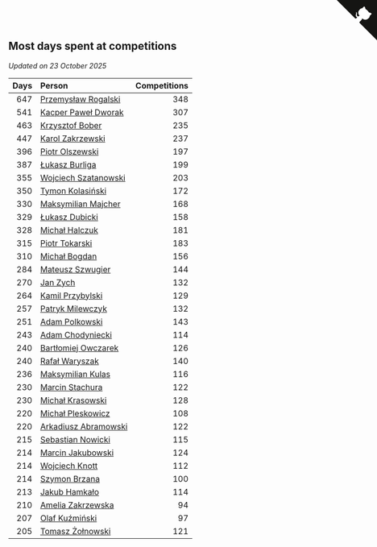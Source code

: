 ## Most days spent at competitions

*Updated on 23 October 2025*

| Days | Person | Competitions |
| ---: | :--- | ---: |
| 647 | [Przemysław Rogalski](https://www.worldcubeassociation.org/persons/2013ROGA02) | 348 |
| 541 | [Kacper Paweł Dworak](https://www.worldcubeassociation.org/persons/2020DWOR01) | 307 |
| 463 | [Krzysztof Bober](https://www.worldcubeassociation.org/persons/2013BOBE01) | 235 |
| 447 | [Karol Zakrzewski](https://www.worldcubeassociation.org/persons/2014ZAKR01) | 237 |
| 396 | [Piotr Olszewski](https://www.worldcubeassociation.org/persons/2013OLSZ02) | 197 |
| 387 | [Łukasz Burliga](https://www.worldcubeassociation.org/persons/2013BURL01) | 199 |
| 355 | [Wojciech Szatanowski](https://www.worldcubeassociation.org/persons/2011SZAT01) | 203 |
| 350 | [Tymon Kolasiński](https://www.worldcubeassociation.org/persons/2016KOLA02) | 172 |
| 330 | [Maksymilian Majcher](https://www.worldcubeassociation.org/persons/2011MAJC01) | 168 |
| 329 | [Łukasz Dubicki](https://www.worldcubeassociation.org/persons/2018DUBI01) | 158 |
| 328 | [Michał Halczuk](https://www.worldcubeassociation.org/persons/2006HALC01) | 181 |
| 315 | [Piotr Tokarski](https://www.worldcubeassociation.org/persons/2013TOKA01) | 183 |
| 310 | [Michał Bogdan](https://www.worldcubeassociation.org/persons/2012BOGD01) | 156 |
| 284 | [Mateusz Szwugier](https://www.worldcubeassociation.org/persons/2014SZWU01) | 144 |
| 270 | [Jan Zych](https://www.worldcubeassociation.org/persons/2014ZYCH01) | 132 |
| 264 | [Kamil Przybylski](https://www.worldcubeassociation.org/persons/2016PRZY01) | 129 |
| 257 | [Patryk Milewczyk](https://www.worldcubeassociation.org/persons/2014MILE01) | 132 |
| 251 | [Adam Polkowski](https://www.worldcubeassociation.org/persons/2007POLK01) | 143 |
| 243 | [Adam Chodyniecki](https://www.worldcubeassociation.org/persons/2017CHOD02) | 114 |
| 240 | [Bartłomiej Owczarek](https://www.worldcubeassociation.org/persons/2013OWCZ01) | 126 |
| 240 | [Rafał Waryszak](https://www.worldcubeassociation.org/persons/2013WARY01) | 140 |
| 236 | [Maksymilian Kulas](https://www.worldcubeassociation.org/persons/2021KULA02) | 116 |
| 230 | [Marcin Stachura](https://www.worldcubeassociation.org/persons/2011STAC01) | 122 |
| 230 | [Michał Krasowski](https://www.worldcubeassociation.org/persons/2013KRAS02) | 128 |
| 220 | [Michał Pleskowicz](https://www.worldcubeassociation.org/persons/2009PLES01) | 108 |
| 220 | [Arkadiusz Abramowski](https://www.worldcubeassociation.org/persons/2014ABRA01) | 122 |
| 215 | [Sebastian Nowicki](https://www.worldcubeassociation.org/persons/2014NOWI01) | 115 |
| 214 | [Marcin Jakubowski](https://www.worldcubeassociation.org/persons/2007JAKU01) | 124 |
| 214 | [Wojciech Knott](https://www.worldcubeassociation.org/persons/2011KNOT01) | 112 |
| 214 | [Szymon Brzana](https://www.worldcubeassociation.org/persons/2017BRZA01) | 100 |
| 213 | [Jakub Hamkało](https://www.worldcubeassociation.org/persons/2018HAMK01) | 114 |
| 210 | [Amelia Zakrzewska](https://www.worldcubeassociation.org/persons/2012ZAKR01) | 94 |
| 207 | [Olaf Kuźmiński](https://www.worldcubeassociation.org/persons/2018KUZM02) | 97 |
| 205 | [Tomasz Żołnowski](https://www.worldcubeassociation.org/persons/2005ZOLN01) | 121 |


<a href="https://github.com/maxidragon/wca_statistics_pl" class="github-corner" aria-label="View source on Github"><svg width="80" height="80" viewBox="0 0 250 250" style="fill:#151513; color:#fff; position: absolute; top: 0; border: 0; right: 0;" aria-hidden="true"><path d="M0,0 L115,115 L130,115 L142,142 L250,250 L250,0 Z"></path><path d="M128.3,109.0 C113.8,99.7 119.0,89.6 119.0,89.6 C122.0,82.7 120.5,78.6 120.5,78.6 C119.2,72.0 123.4,76.3 123.4,76.3 C127.3,80.9 125.5,87.3 125.5,87.3 C122.9,97.6 130.6,101.9 134.4,103.2" fill="currentColor" style="transform-origin: 130px 106px;" class="octo-arm"></path><path d="M115.0,115.0 C114.9,115.1 118.7,116.5 119.8,115.4 L133.7,101.6 C136.9,99.2 139.9,98.4 142.2,98.6 C133.8,88.0 127.5,74.4 143.8,58.0 C148.5,53.4 154.0,51.2 159.7,51.0 C160.3,49.4 163.2,43.6 171.4,40.1 C171.4,40.1 176.1,42.5 178.8,56.2 C183.1,58.6 187.2,61.8 190.9,65.4 C194.5,69.0 197.7,73.2 200.1,77.6 C213.8,80.2 216.3,84.9 216.3,84.9 C212.7,93.1 206.9,96.0 205.4,96.6 C205.1,102.4 203.0,107.8 198.3,112.5 C181.9,128.9 168.3,122.5 157.7,114.1 C157.9,116.9 156.7,120.9 152.7,124.9 L141.0,136.5 C139.8,137.7 141.6,141.9 141.8,141.8 Z" fill="currentColor" class="octo-body"></path></svg></a><style>.github-corner:hover .octo-arm{animation:octocat-wave 560ms ease-in-out}@keyframes octocat-wave{0%,100%{transform:rotate(0)}20%,60%{transform:rotate(-25deg)}40%,80%{transform:rotate(10deg)}}@media (max-width:500px){.github-corner:hover .octo-arm{animation:none}.github-corner .octo-arm{animation:octocat-wave 560ms ease-in-out}}</style>

